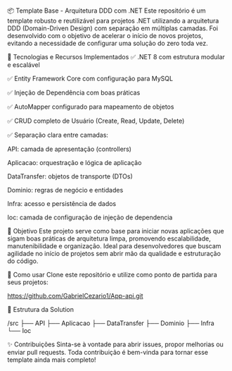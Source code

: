 📦 Template Base - Arquitetura DDD com .NET
Este repositório é um template robusto e reutilizável para projetos .NET utilizando a arquitetura DDD (Domain-Driven Design) com separação em múltiplas camadas. Foi desenvolvido com o objetivo de acelerar o início de novos projetos, evitando a necessidade de configurar uma solução do zero toda vez.

🔧 Tecnologias e Recursos Implementados
✅ .NET 8 com estrutura modular e escalável

✅ Entity Framework Core com configuração para MySQL

✅ Injeção de Dependência com boas práticas

✅ AutoMapper configurado para mapeamento de objetos

✅ CRUD completo de Usuário (Create, Read, Update, Delete)

✅ Separação clara entre camadas:

API: camada de apresentação (controllers)

Aplicacao: orquestração e lógica de aplicação

DataTransfer: objetos de transporte (DTOs)

Dominio: regras de negócio e entidades

Infra: acesso e persistência de dados

Ioc: camada de configuração de injeção de dependencia

🚀 Objetivo
Este projeto serve como base para iniciar novas aplicações que sigam boas práticas de arquitetura limpa, promovendo escalabilidade, manutenibilidade e organização. Ideal para desenvolvedores que buscam agilidade no início de projetos sem abrir mão da qualidade e estruturação do código.

🧱 Como usar
Clone este repositório e utilize como ponto de partida para seus projetos:

https://github.com/GabrielCezario1/App-api.git

📁 Estrutura da Solution

/src
  ├── API
  ├── Aplicacao
  ├── DataTransfer
  ├── Dominio
  ├── Infra
  └── Ioc
  
✨ Contribuições
Sinta-se à vontade para abrir issues, propor melhorias ou enviar pull requests. Toda contribuição é bem-vinda para tornar esse template ainda mais completo!
